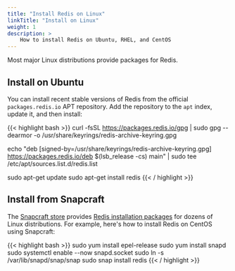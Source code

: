 ```yaml
---
title: "Install Redis on Linux"
linkTitle: "Install on Linux"
weight: 1
description: >
    How to install Redis on Ubuntu, RHEL, and CentOS
---
```


Most major Linux distributions provide packages for Redis.

## Install on Ubuntu

 You can install recent stable versions of Redis from the official
 `packages.redis.io` APT repository. Add the repository to the <code>apt</code> index, update it, and then install:

{{< highlight bash  >}}
curl -fsSL https://packages.redis.io/gpg | sudo gpg --dearmor -o /usr/share/keyrings/redis-archive-keyring.gpg

echo "deb [signed-by=/usr/share/keyrings/redis-archive-keyring.gpg] https://packages.redis.io/deb $(lsb_release -cs) main" | sudo tee /etc/apt/sources.list.d/redis.list

sudo apt-get update
sudo apt-get install redis
{{< / highlight  >}}

## Install from Snapcraft

The [Snapcraft store](https://snapcraft.io/store) provides [Redis installation packages](https://snapcraft.io/redis) for dozens of Linux distributions. For example, here's how to install Redis on CentOS using Snapcraft:

{{< highlight bash  >}}
sudo yum install epel-release
sudo yum install snapd
sudo systemctl enable --now snapd.socket
sudo ln -s /var/lib/snapd/snap/snap
sudo snap install redis
{{< / highlight  >}}
